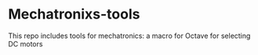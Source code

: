 # Mechatronixs-tools
This repo includes tools for mechatronics: a macro for Octave for selecting DC motors
